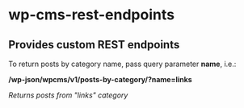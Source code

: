 # wp-cms-rest-endpoints

## Provides custom REST endpoints

To return posts by category name, pass query parameter **name**, i.e.:

**/wp-json/wpcms/v1/posts-by-category/?name=links**

_Returns posts from "links" category_
